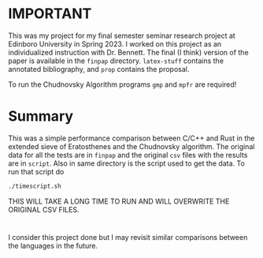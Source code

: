 # IMPORTANT
This was my project for my final semester seminar research project at Edinboro University in Spring 2023. I worked on this project as an individualized instruction with Dr. Bennett. The final (I think) version of the paper is available in the `finpap` directory. `latex-stuff` contains the annotated bibliography, and `prop` contains the proposal.

To run the Chudnovsky Algorithm programs `gmp` and `mpfr` are required!

# Summary
This was a simple performance comparison between C/C++ and Rust in the extended sieve of Eratosthenes and the Chudnovsky algorithm. The original data for all the tests are in `finpap` and the original `csv` files with the results are in `script`. Also in same directory is the script used to get the data. To run that script do 
```sh
./timescript.sh
```
THIS WILL TAKE A LONG TIME TO RUN AND WILL OVERWRITE THE ORIGINAL CSV FILES.
 #
 I consider this project done but I may revisit similar comparisons between the languages in the future.